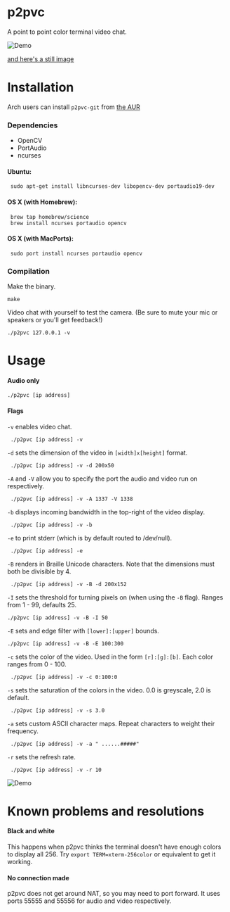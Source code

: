 # p2pvc
A point to point color terminal video chat.

![Demo](http://giant.gfycat.com/HideousSpiffyAdder.gif)

[and here's a still image](http://i.imgur.com/ziRPCWE.png)

# Installation

Arch users can install `p2pvc-git` from [the AUR](https://aur.archlinux.org/packages/p2pvc-git/)

### Dependencies

* OpenCV
* PortAudio
* ncurses

#### Ubuntu:

     sudo apt-get install libncurses-dev libopencv-dev portaudio19-dev

#### OS X (with Homebrew):

     brew tap homebrew/science
     brew install ncurses portaudio opencv

#### OS X (with MacPorts):

     sudo port install ncurses portaudio opencv

### Compilation
Make the binary.

    make

Video chat with yourself to test the camera. (Be sure to mute your mic or speakers or you'll get feedback!)

    ./p2pvc 127.0.0.1 -v

# Usage

#### Audio only

    ./p2pvc [ip address]

#### Flags

`-v` enables video chat.

     ./p2pvc [ip address] -v

`-d` sets the dimension of the video in `[width]x[height]` format.

     ./p2pvc [ip address] -v -d 200x50

`-A` and `-V` allow you to specify the port the audio and video run on respectively.

     ./p2pvc [ip address] -v -A 1337 -V 1338

`-b` displays incoming bandwidth in the top-right of the video display.
 
     ./p2pvc [ip address] -v -b

`-e` to print stderr (which is by default routed to /dev/null).

     ./p2pvc [ip address] -e
     
`-B` renders in Braille Unicode characters.  Note that the dimensions must both be divisible by 4. 

     ./p2pvc [ip address] -v -B -d 200x152

`-I` sets the threshold for turning pixels on (when using the `-B` flag).  Ranges from 1 - 99, defaults 25.

    ./p2pvc [ip address] -v -B -I 50

`-E` sets and edge filter with `[lower]:[upper]` bounds.

    ./p2pvc [ip address] -v -B -E 100:300

`-c` sets the color of the video.  Used in the form `[r]:[g]:[b]`.  Each color ranges from 0 - 100.

     ./p2pvc [ip address] -v -c 0:100:0

`-s` sets the saturation of the colors in the video.  0.0 is greyscale, 2.0 is default.

     ./p2pvc [ip address] -v -s 3.0
     
`-a` sets custom ASCII character maps.  Repeat characters to weight their frequency.

     ./p2pvc [ip address] -v -a " ......#####"
     
`-r` sets the refresh rate.

     ./p2pvc [ip address] -v -r 10
     
![Demo](http://fat.gfycat.com/WideRecklessChinesecrocodilelizard.gif)
# Known problems and resolutions

#### Black and white

This happens when p2pvc thinks the terminal doesn't have enough colors to display all 256.  Try `export TERM=xterm-256color` or equivalent to get it working.

#### No connection made

p2pvc does not get around NAT, so you may need to port forward.  It uses ports 55555 and 55556 for audio and video respectively.
